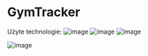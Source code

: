 # GymTracker
Użyte technologie:
![image](https://github.com/kmozdzen/GymTracker/assets/91953879/00e55669-728f-422f-a1fd-b30c271a6983)
![image](https://github.com/kmozdzen/GymTracker/assets/91953879/36ab99af-605e-4b7d-b1bf-4cc3f5ae4bcc)
![image](https://github.com/kmozdzen/GymTracker/assets/91953879/51f142d8-7386-4037-a6d0-36c19b630139)

![image](https://github.com/kmozdzen/GymTracker/assets/91953879/db965523-9043-429e-992a-be88190b0595)
